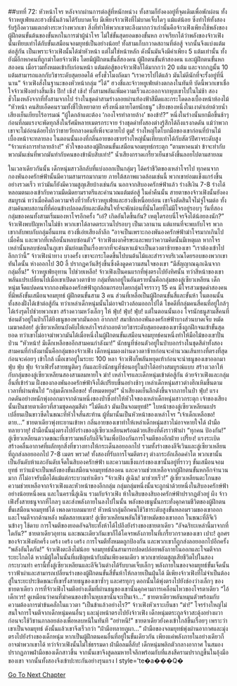 ##บทที่ 72: หัวหน้าโจร
หลังจากผ่านการต่อสู้ที่หนักหน่วง ทั้งสามก็ยังคงอยู่ที่จุดเดิมเพื่อพักผ่อน ทั้งจ้าวหยูเฟ่ยและฮวงชี่นั้นล้วนได้รับบาดเจ็บ มีเพียงจ้าวเฟิงที่ไม่บาดเจ็บใดๆ แม้แต่น้อย ซึ่งทำให้ทั้งสองรับรู้ถึงความแตกต่างระหว่างพวกเขา
สิ่งที่ทำให้พวกเขาตะลึงมากกว่าเก่านั้นคือจ้าวเฟิงเพียงใช้พลังของผู้ฝึกตนขั้นต้นของขั้นหกในการฆ่าผู้นำโจร ไม่ใช่ขั้นสุดยอดของขั้นหก อาจเรียกได้ว่าพลังของจ้าวเฟิงนั้นเทียบเท่าได้กับขั้นเสมือนจอมยุทธ์เป็นอย่างน้อย!
ทั้งสามเก็บกวาดสถานที่ต่อสู้ จากนั้นจึงแบ่งแต้มต่อสู้กัน เป็นเพราะจ้าวเฟิงนั้นได้ฆ่าหัวหน้า แต่ไม่ใช่หน้าหลัก ดังนั้นมันจึงมีค่าเพียง 5 แต้มเท่านั้น ทั้งยังมีอีกหกคนที่ถูกฆ่าโดยจ้าวเฟิง โดยมีผู้ฝึกตนขั้นสี่สองคน ผู้ฝึกตนขั้นห้าสองคน และผู้ฝึกตนขั้นหกสองคน
เมื่อรวมทั้งหมดเข้ากับก่อนหน้า แต้มต่อสู้ของจ้าวเฟิงก็ได้มากกว่า 20 แต้ม และจากกฎนั้น 10 แต้มสามารถแลกกับวิชาระดับสุดยอดได้
ครั้งชั่วโมงถัดมา
“เราควรไปได้แล้ว มันไม่ดีนักที่จะรั้งอยู่ที่นี่นาน” จ้าวเฟิงสั่งในฐานะของหัวหน้ากลุ่ม
“ได้” ฮวงชี่และจ้าวหยูเฟ่ยต่างตกลงในทันที บัดนี้พวกเขาเชื่อใจจ้าวเฟิงอย่างสิ้นเชิง
ปึก! เช้ง! เช้ง!
ทั้งสามพลันเพิ่มความเร็วและออกจากหุบเขาไปในไม่ช้า
สองชั่วโมงหลังจากที่ทั้งสามจากไป
ร่างในชุดดำสามร่างลอยผ่านท้องฟ้าสีมืดและกระโดดลงเบื้องหน้าห้องไม้
“หัวหน้า คนสิบเอ็ดคนรวมทั้งชี่ไป๋เหยาตาย ครึ่งหนึ่งตายโดยนักธนู” เสียงของหนึ่งในเงาดำเอ่ยด้วยน้ำเสียงเย็นเยียบไร้อารมณ์
“ผู้ใดกล้าแตะต้อง ‘กองโจรทำลายล้าง’ ของข้า!?” หนึ่งในร่างนั้นยกมือขึ้นช้าๆ ก่อนที่ลมแรงจะพัดทุกสิ่งในรัศมีหลายเมตรกระจาย
ร่างชุดดำทั้งสองต่างรู้สึกได้ถึงแรงกดดัน แม้ว่าพวกเขาจะไม่อ่อนด้อยไปกว่าชายวัยกลางคนที่เพิ่งจะตายไป
ตูม!
ร่างใหญ่โตโบกมือของเขาก่อนที่บ้านไม้เบื้องหน้าจะทลายลง ในตอนนั้นเองที่กลิ่นอายของชายร่างใหญ่นั้นเทียบเท่าได้กับสัตว์ปีศาจระดับสูง
“จ้าวแห่งการทำลายล้าง!” หัวใจของสองผู้ฝึกตนขั้นเสมือนจอมยุทธ์กระตุก
“ตามหาคนฆ่า ข้าจะทำกับพวกมันเช่นที่พวกมันทำกับคนของข้านับสิบเท่า!” น้ำเสียงกราดเกรี้ยวเย็นชาดังขึ้นลอยไปตามสายลม

ในเวลาเดียวกันนั้น เด็กหนุ่มสาวลึกลับที่แบ่งออกเป็นกลุ่มๆ ได้คร่าชีวิตของเหล่าโจรไป ทุกคนจากกองพันองครักษ์ฟ้านั้นมีความสามารถมากมาย ภายใต้สภาพแวดล้อมเช่นนี้ พวกเขาย่อมแข็งแกร่งขึ้นอย่างรวดเร็ว ทว่ามันก็ยังมีความสูญเสียบ้างเช่นกัน
นอกจากสิบองครักษ์ฟ้าแล้ว ร่างสีเงิน 7-8 ร่างได้หลอมตนเองเข้ากับความมืดมิดยามราตรีและคำนวณแต้มต่อสู้ ในค่ำคืนนั้น สายตาของจ้าวเฟิงนั้นยังคงสมบูรณ์ ทว่าเมื่อคิดถึงความจริงที่ว่าทั้งจ้าวหยูเฟ่ยและฮวงชี่เหนื่อยอ่อน เขาจึงตัดสินใจไม่จู่โจมต่อ ทั้งสามค้นพบสถานที่ที่ค่อนข้างปลอดภัยและตัดสินใจที่จะพักผ่อนที่นั่นโดยที่ไม่มีโจรอยู่รอบๆ
วันที่สอง
กลุ่มของคนทั้งสามเริ่มมองหาโจรอีกครั้ง
“เอ๋? เกิดอันใดขึ้นกัน? เหตุใดรอบนี่โจรจึงได้น้อยลงนัก?” จ้าวเฟิงพบปัญหาในไม่ช้า
พวกเขาได้ลาดตระเวนไปรอบๆ เป็นเวลานาน แต่แทนที่จะพบกับโจร พวกเขากลับพบกับกลุ่มอื่นแทน
ฮวงชี่เอ่ยเสียงล้ำลึก
“อาจเป็นเพราะกองพันองครักษ์ฟ้าฆ่าโจรมากเกินไปเมื่อคืน และพวกที่เหลือนั้นหลบซ่อนตัว”
จ้าวเฟิงผงกศีรษะและพบว่าความคิดนั้นมีเหตุผล หากโจรเหล่านั้นหลบซ่อนในภูเขา มันย่อมเป็นเรื่องยากที่จะค้นหาแม้จะเป็นดวงตาซ้ายของเขา
“เราต้องเข้าไปลึกกว่านี้” จ้าวเฟิงนำทาง
บางครั้ง เขาจะกระโดดขึ้นไปบนต้นไม้และสำรวจบริเวณโดยรอบของพวกเขา
ทันใดนั้น
ห่างออกไป 30 ลี้ ปรากฏควันสีรุ่งขึ้นซึ่งดึงดูดความสนใจของเขา
“มีสัญญาณฉุกเฉินจากกลุ่มอื่น!” จ้าวหยูเฟ่ยอุทาน
ไปช่วยเหลือ!
จ้าวเฟิงเป็นคนแรกที่พุ่งตรงไปยังทิศนั้น ทว่าสีหน้าของเขาพลันแปรเปลี่ยนไปเมื่อเขาเปิดดวงตาซ้าย กลุ่มที่ตกอยู่ในอันตรายนั้นคือกลุ่มของลู่เซียวเหลียน เด็กหนุ่มเจ็ดแปดคนจากกองพันองครักษ์ฟ้าถูกล้อมกรอบโดยกลุ่มโจรราวๆ 15 คน
มีโจรสวมชุดดำสองคนที่มีพลังขั้นเสมือนจอมยุทธ์ ผู้ฝึกตนขั้นสาม 3 คน ส่วนที่เหลือเป็นผู้ฝึกตนขั้นสี่และขั้นห้า
ในตอนนั้น ทั้งสองฝั่งได้เข้าต่อสู้กัน ทว่าเหล่าเด็กหนุ่มนั้นไม่อาจฝ่าวงล้อมออกไปได้ โชคดีที่กลุ่มคนสี่คนที่อยู่ใกล้ๆ ได้เร่งรุดไปช่วยพวกเขา สร้างความหวังเล็กๆ ให้
ฟุ่บ! ฟุ่บ! ฟุ่บ!
แต่ในตอนนั้นเอง โจรนักธนูสามสี่คนที่ซ่อนตัวอยู่ในป่าก็ได้ยิงธนูของพวกมันออก
อ๊ากกก!
สมาชิกกองพันองครักษ์ฟ้าบางส่วนบาดเจ็บ
หมัดเมฆาคล้อย!
ลู่เซียวเหลียนบังคับให้เหล่าโจรล่าถอยด้วยวิชาระดับสุดยอดของเขาซึ่งถูกฝึกจนเข้าขั้นสุดยอด ทว่าเขาไม่อาจฆ่าพวกมันได้เมื่อหนึ่งในผู้ฝึกตนขั้นเสมือนจอมยุทธ์คนหนึ่งทำให้มือไม้ของเขาปั่นป่วน
“หัวหน้า! มีเด็กเหลือขออีกสามคนกำลังมา!” นักธนูที่ซ่อนตัวอยู่ในป่าบอกร่างในชุดสีดำทั้งสอง
สามคนที่กำลังมานั้นคือกลุ่มของจ้าวเฟิง
เด็กหนุ่มมองผ่านดวงตาซ้ายก่อนจะคำนวณเส้นทางที่ตรงที่สุดก่อนจะค่อยๆ เข้าใกล้ เมื่อเขาอยู่ในระยะ 100 หลา จ้าวเฟิงก็พลันหยุดเท้าก่อนจะนำธนูของเขาออกมา
ฟุ่บ ฟุ่บ ฟุ่บ
จ้าวเฟิงรั้งสายธนูติดๆ กันและยิงนักธนูที่ซ่อนอยู่ในป่าได้อย่างสมบูรณ์แบบ สร้างเวลาให้กับกลุ่มของลู่เซียวเหลียนสองสามลมหายใจ
ฆ่า!
เหล่าโจรและเด็กหนุ่มเข้าต่อสู้กัน ด้วยจ้าวเฟิงและกลุ่มอื่นที่เข้าร่วม ฝั่งของกองพันองครักษ์ฟ้าจึงได้เปรียบขึ้นอย่างช้าๆ เหล่าเด็กหนุ่มสาวต่างฮึกเหิมขึ้นตามเวลาที่ผ่านพ้นไป
“กลุ่มเด็กเหลือขอ! ทั้งหมดหยุด!” น้ำเสียงดเย็นลึกดังขึ้นจากภายในป่า
ฟุ่บ!
แรงกดดันอย่างหนักพุ่งออกมาจากด้านหนึ่งของป่าซึ่งทำให้หัวใจของเหล่าเด็กหนุ่มสาวกระตุก เจ้าของเสียงนั้นเป็นชายตาเดียวที่สวมชุดคลุมสีดำ
“ไม่ดีแล้ว มันเป็นจอมยุทธ์!” ใบหน้าของลู่เซียวเหลียนแปรเปลี่ยนเป็นขาวซีดในขณะที่หัวใจสั่นสะท้าน
ผู้ที่มานั้นเป็นหัวหน้าของเหล่าโจร
“เจ้าเด็กเหลือขอ! ตาย...” ชายตาเดียวพุ่งทะยานเข้าหา กลิ่นอายของเขาทำให้เหล่าเด็กหนุ่มสาวไม่อาจหายใจได้
ฝ่ามือทลายวายุ!
ฝ่ามือนั้นมุ่งตรงไปยังร่างของลู่เซียวเหลียนพร้อมด้วยเสียงที่ดังราวฟ้าผ่า
“ทุกคน ป้องกัน!” ลู่เซียวเหลียนตวาดขณะที่เขารวมพลังกับลีจีเวินเพื่อป้องกันการโจมตีของอีกฝ่าย
เปรี้ยง!
แรงระเบิดสร้างคลื่นอากาศที่ผลักทุกสิ่งที่ขวางทางให้กระเด็นลอยออกไป รวมทั้งร่างของลีจีเวินและลู่เซียวเหลียนที่ถูกส่งลอยออกไป 7-8 เมตร
พรวด!
ทั้งสองที่รับการโจมตีตรงๆ ต่างกระอักเลือดคำโต พวกเขานั้นเป็นอันดับห้าและอันดับเจ็ดในสิบองครักษ์ฟ้า และความแข็งแกร่งของเขานั้นอยู่ที่ราวๆ ขั้นเสมือนจอมยุทธ์ ทว่าแม้จะเป็นพลังของขั้นเสมือนจอมยุทธ์สองคน และความช่วยเหลือจากผู้ฝึกตนขั้นหกอีกจำนวนมาก ก็ไม่อาจรับมือได้แม้แต่กระบวนท่าเดียว
“จ้าวเฟิง ลู่เฉิน! มาช่วยเร็ว!” ลู่เซียวเหลียนตะโกนขอความช่วยเหลือจากจ้าวเฟิงและหัวหน้าของอีกกลุ่ม
กลุ่มกลุ่มหนึ่งนั้นจะถูกนำด้วยหนึ่งในสิบองครักษ์ฟ้าอย่างน้อยหนึ่งคน และในครานี้ลู่เฉิน รวมกับจ้าวเฟิง ห้าในสิบของสิบองครักษ์ฟ้าปรากฏตัวอยู่
ผึง
จ้าวเฟิงรั้งสายธนูจากที่ไกลๆ และส่งพลังภายในลงไปในนั้น พลังของธนูนั้นกระทั่งคุกคามชีวิตของผู้ฝึกตนขั้นเสมือนจอมยุทธ์ได้
เพลงดาบลมมายา!
หัวหน้ากลุ่มอีกคนใช้วิชาระดับสูงขั้นหลอมรวมของเขาออกและโจนตีจากด้านหลัง
หมัดสลายเมฆา!
ลู่เซียวเหลียนพลันใช้วิชาหมัดของเขาออก ในขณะที่ลีจีเวินข้างๆ ใช้ดาบ
การโจมตีของยอดอัจฉริยะทั้งห้าได้ไปถึงยังร่างของชายตาเดียว
“อัจฉริยะเหล่านี้มาจากที่ใดกัน?” ชายตาเดียวอุทาน และขณะเดียวกันเขาก็ได้โคจรพลังภายในที่เกรี้ยวกราดของเขา
เปาะ!
ลูกศรของจ้าวเฟิงหักครึ่ง
เคร้ง เคร้ง เคร้ง
การโจมตีทั้งหมดถูกป้องกัน และพวกเขาก็ถูกส่งลอยออกไปอีกครั้ง
“พลังอันใดกัน!”
จ้าวเฟิงตะลึงไม่น้อย
จอมยุทธ์นั้นสามารถปลดปล่อยพลังภายในออกและโจมตีจากระยะไกลได้ หากมีผู้ใดในนั้นที่เผชิญหน้ากับมันเพียงคนเดียว พวกเขาย่อมสูญเสียชีวิตไปในสองกระบวนท่า
ครานี้ทั้งลู่เซียวเหลียนและลีจีเวินต่างได้รับบาดเจ็บเล็กๆ พลังภายในของจอมยุทธ์ขั้นเจ็ดนั้นราวฟ้าผ่าและสามารถเปลี่ยนร่างของผู้ฝึกตนขั้นสี่ขั้นห้าให้กลายเป็นฝุ่นได้
มีเพียงจ้าวเฟิงที่ไม่จำเป็นต้องสู่ในระยะประชิดขณะที่เขารั้งสายธนูของเขาซ้ำๆ และศรทุกๆ ดอกนั้นได้พุ่งตรงไปยังช่องว่างเล็กๆ ของชายตาเดียว
การที่จ้าวเฟิงโจมตีอย่างเต็มที่ผ่านธนูของเขานั้นคุกคามการเคลื่อนไหวของโจรตาเดียว
“ไอ้เด็กเวร! ดูเหมือนว่าคนที่ฆ่าคนของข้าในหุบเขานั่นจะเป็นเจ้า...” ชายตาเดียวพลันหมุนตัวพร้อมกับความต้องการฆ่าข้นคลั่กในแววตา
“เป็นข้าแล้วอย่างไร?” จ้าวเฟิงหัวเราะเย็นชา
“ฆ่า!”
โจรร่างใหญ่ไม่สนใจการโจมตีจากเด็กหนุ่มคนอื่นๆ และมุ่งหน้าตรงไปยังจ้าวเฟิง เด็กหนุ่มตระกูลจ้าวสะดุ้งอย่างผวาก่อนจะใช้วิชานภาลอยล่องเพื่อหลบหนีในทันที
“อย่าหนี!”
ชายตาเดียวยังคงเข้าใกล้ขึ้นเรื่อยๆ เพราะว่าเขาเป็นจอมยุทธ์ ดังนั้นแล้วเขาจึงเร็วกว่า
“ฝ่ามือทลายภูผา...”
ฝ่ามือของจอมยุทธ์พุ่งผ่านอากาศและมุ่งตรงไปยังร่างของเด็กหนุ่ม หากเป็นผู้ฝึกตนคนอื่นที่อยู่ในขั้นเดียวกัน เพียงแค่พลังภายในอย่างเดียวก็อาจฆ่าพวกเขาได้ ทว่าจ้าวเฟิงนั้นไม่ใช่ธรรมดา
ฝ่ามือลมลี้ลับ!
เด็กหนุ่มพลิกตัวกลางอากาศ ในสมองปรากฏภาพฝ่ามือของเด็กสาวขึ้น จากนั้นเขาจึงสูดลมหายใจลึกพร้อมกับที่แสงสีครามปรากฏขึ้นในอุ้งมือของเขา จากนั้นทั้งสองจึงเข้าปะทะกันอย่างรุนแรง
l style='te�a���Q�


[Go To Next Chapter]( ./73.md)